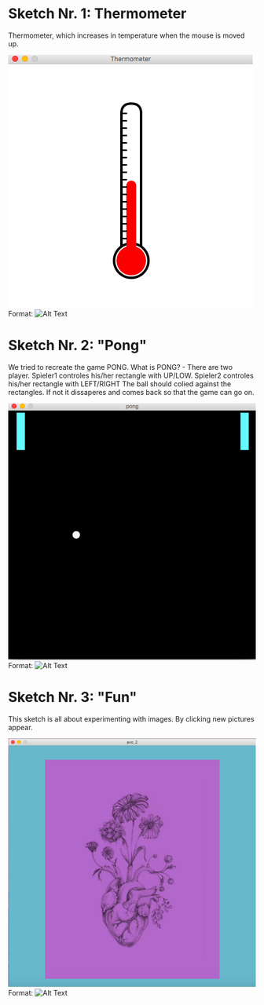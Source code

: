 # Sketch Nr. 1: Thermometer
Thermometer, which increases in temperature when the mouse is moved up.


![GitHub Logo](Thermometer.png)
Format: ![Alt Text](url)



# Sketch Nr. 2: "Pong"
 We tried to recreate the game PONG.
 What is PONG? - There are two player. Spieler1 controles his/her rectangle with UP/LOW. 
 Spieler2 controles his/her rectangle with LEFT/RIGHT
 The ball should colied against the rectangles. If not it dissaperes and comes back 
 so that the game can go on. 



![GitHub Logo](PONG.png)
Format: ![Alt Text](url)



# Sketch Nr. 3: "Fun"
This sketch is all about experimenting with images. By clicking new pictures appear. 

![GitHub Logo](FUN.png)
Format: ![Alt Text](url)
